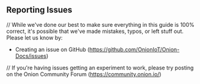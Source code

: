 ## Reporting Issues

// While we've done our best to make sure everything in this guide is 100% correct, it's possible that we've made mistakes, typos, or left stuff out. Please let us know by:
* Creating an issue on GitHub (https://github.com/OnionIoT/Onion-Docs/issues)

// If you're having issues getting an experiment to work, please try posting on the Onion Community Forum (https://community.onion.io/)
